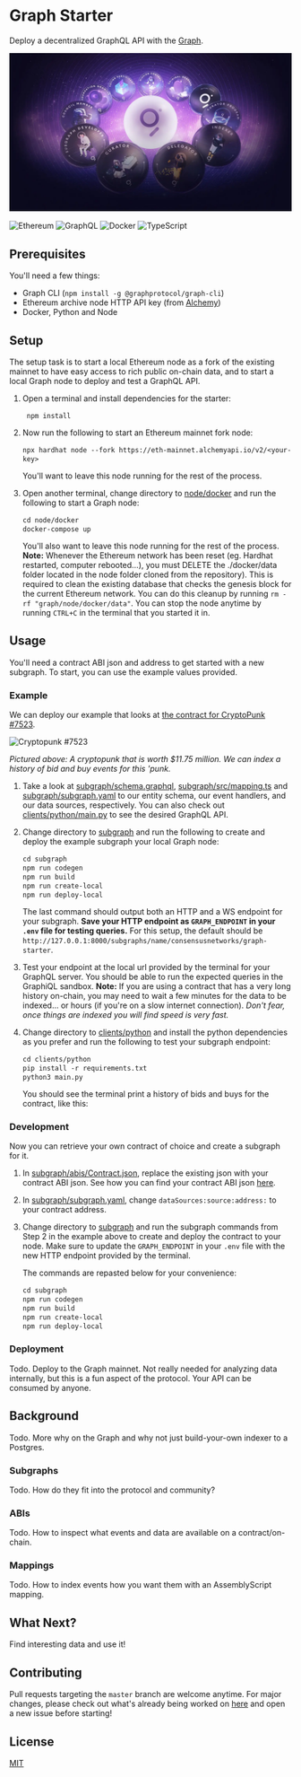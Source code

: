 # Graph Starter

Deploy a decentralized GraphQL API with the [Graph](https://thegraph.com/).

![The Graph image](assets/graph.webp)

![Ethereum](https://img.shields.io/badge/Ethereum-3C3C3D?style=for-the-badge&logo=Ethereum&logoColor=white)
![GraphQL](https://img.shields.io/badge/-GraphQL-E10098?style=for-the-badge&logo=graphql&logoColor=white)
![Docker](https://img.shields.io/badge/docker-%230db7ed.svg?style=for-the-badge&logo=docker&logoColor=white)
![TypeScript](https://img.shields.io/badge/typescript-%23007ACC.svg?style=for-the-badge&logo=typescript&logoColor=white)

## Prerequisites

You'll need a few things:
- Graph CLI (`npm install -g @graphprotocol/graph-cli`)
- Ethereum archive node HTTP API key (from [Alchemy](https://www.alchemy.com/))
- Docker, Python and Node

## Setup

The setup task is to start a local Ethereum node as a fork of the existing mainnet to have easy access to rich public on-chain data, and to start a local Graph node to deploy and test a GraphQL API.

1. Open a terminal and install dependencies for the starter:
   ```shell
    npm install
    ```
   
2. Now run the following to start an Ethereum mainnet fork node:
    ```shell
    npx hardhat node --fork https://eth-mainnet.alchemyapi.io/v2/<your-key>
    ```
    You'll want to leave this node running for the rest of the process.

3. Open another terminal, change directory to [node/docker](node/docker) and run the following to start a Graph node:
    ```shell
    cd node/docker
    docker-compose up
    ```
    You'll also want to leave this node running for the rest of the process. **Note:** Whenever the Ethereum network has been reset (eg. Hardhat restarted, computer rebooted…), you must DELETE the ./docker/data folder located in the node folder cloned from the repository).
    This is required to clean the existing database that checks the genesis block for the current Ethereum network. You can do this cleanup by running `rm -rf "graph/node/docker/data"`. You can stop the node anytime by running `CTRL+C` in the terminal that you started it in.

## Usage

You'll need a contract ABI json and address to get started with a new subgraph. To start, you can use the example values provided.

### Example

We can deploy our example that looks at [the contract for CryptoPunk #7523](https://etherscan.io/address/0xb47e3cd837dDF8e4c57F05d70Ab865de6e193BBB#code). 

![Cryptopunk #7523](assets/cryptopunk.png)

*Pictured above: A cryptopunk that is worth $11.75 million. We can index a history of bid and buy events for this 'punk.*

1. Take a look at [subgraph/schema.graphql](subgraph/schema.graphql), [subgraph/src/mapping.ts](subgraph/src/mapping.ts) and [subgraph/subgraph.yaml](subgraph/subgraph.yaml) to our entity schema, our event handlers, and our data sources, respectively. You can also check out [clients/python/main.py](clients/python/main.py) to see the desired GraphQL API.  

2. Change directory to [subgraph](subgraph) and run the following to create and deploy the example subgraph your local Graph node:
    ```shell
    cd subgraph
    npm run codegen
    npm run build
    npm run create-local
    npm run deploy-local
    ```
    The last command should output both an HTTP and a WS endpoint for your subgraph. **Save your HTTP endpoint as `GRAPH_ENDPOINT`  in your `.env` file for testing queries.** For this setup, the default should be `http://127.0.0.1:8000/subgraphs/name/consensusnetworks/graph-starter`.

3. Test your endpoint at the local url provided by the terminal for your GraphQL server. You should be able to run the expected queries in the GraphiQL sandbox. 
    **Note:** If you are using a contract that has a very long history on-chain, you may need to wait a few minutes for the data to be indexed... or hours (if you're on a slow internet connection). *Don't fear, once things are indexed you will find speed is very fast.*

4. Change directory to [clients/python](clients/python) and install the python dependencies as you prefer and run the following to test your subgraph endpoint:
    ```shell
    cd clients/python
    pip install -r requirements.txt
    python3 main.py
    ```
    You should see the terminal print a history of bids and buys for the contract, like this:


### Development

Now you can retrieve your own contract of choice and create a subgraph for it.

1. In [subgraph/abis/Contract.json](subgraph/abis/Contract.json), replace the existing json with your contract ABI json. See how you can find your contract ABI json [here](https://thegraph.com/docs/en/developer/create-subgraph-hosted/#getting-the-ab-is).

2. In [subgraph/subgraph.yaml](subgraph/subgraph.yaml), change `dataSources:source:address:` to your contract address.

3. Change directory to [subgraph](subgraph) and run the subgraph commands from Step 2 in the example above to create and deploy the contract to your node. Make sure to update the `GRAPH_ENDPOINT` in your `.env` file with the new HTTP endpoint provided by the terminal. 

    The commands are repasted below for your convenience:
    ```shell
    cd subgraph
    npm run codegen
    npm run build
    npm run create-local
    npm run deploy-local
    ```

### Deployment

Todo. Deploy to the Graph mainnet. Not really needed for analyzing data internally, but this is a fun aspect of the protocol. Your API can be consumed by anyone.

## Background

Todo. More why on the Graph and why not just build-your-own indexer to a Postgres.

### Subgraphs

Todo. How do they fit into the protocol and community?

### ABIs

Todo. How to inspect what events and data are available on a contract/on-chain. 

### Mappings

Todo. How to index events how you want them with an AssemblyScript mapping.

## What Next?

Find interesting data and use it!

## Contributing

Pull requests targeting the `master` branch are welcome anytime. For major changes, please check out what's already being worked on [here](https://github.com/consensusnetworks/graph-starter/issues) and open a new issue before starting!

## License

[MIT](https://choosealicense.com/licenses/mit/)

   




